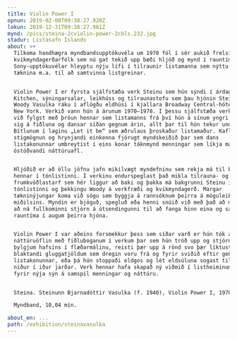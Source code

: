 ```yaml
---
title: Violin Power I
opnun: 2019-02-08T09:38:27.920Z
lokun: 2019-12-31T09:38:27.961Z
mynd: /pics/steina-2cviolin-power-2cbls.232.jpg
stadur: Listasafn Íslands
about: >+
  Tilkoma handhægra myndbandsupptökuvéla um 1970 fól í sér aukið frelsi fyrir
  kvikmyndagerðarfólk sem nú gat tekið upp bæði hljóð og mynd í rauntíma. Léttar
  Sony-upptökuvélar hleyptu nýju lífi í tilraunir listamanna sem nýttu sér
  tæknina m.a. til að samtvinna listgreinar.


  Violin Power I er fyrsta sjálfstæða verk Steinu sem hún sýndi í árdaga The
  Kitchen, sýningarsalar, leikhúss og tilraunastofu sem þau hjónin Steina og
  Woody Vasulka ráku í aflögðu eldhúsi í kjallara Broadway Central-hótelsins í
  New York. Verkið vann hún á árunum 1970–1978. Í þessu sjálfstæða verki getum
  við fylgst með þróun hennar sem listamanns frá því hún á sínum yngri árum æfir
  sig á fiðluna og dansar síðan gegnum árin, allt þar til hún tekur undir með
  Bítlunum í laginu „Let it be“ sem æðrulaus þroskaður listamaður. Kaflaskipt
  stigmögnun og hrynjandi einkenna fjörugt myndskeiðið þar sem dans
  listakonunnar umbreytist í eins konar táknmynd menningar sem líkja má við
  óstöðvandi náttúruafl.


  Hljóðið er að öllu jöfnu jafn mikilvægt myndefninu sem rekja má til bakgrunns
  hennar í tónlistinni. Í verkinu endurspeglast það mikla tilrauna- og
  frumkvöðlastarf sem hér liggur að baki og þakka má bakgrunni Steinu í
  tónlistinni og þekkingu Woody á verkfræði og kvikmyndagerð. Margar
  tækninýjungar koma við sögu sem byggja á rannsóknum þeirra á möguleikum
  miðilsins. Myndin er bjöguð, spegluð eða henni snúið við með það að markmiði
  að ná fullkominni stjórn á útsendingunni til að fanga hinn eina og sanna
  rauntíma í augum þeirra hjóna.


  Violin Power I var aðeins forsmekkur þess sem síðar varð er hún tók að hemja
  náttúruöflin með fiðluboganum í verkum þar sem hún tróð upp og stjórnaði
  bylgjum hafsins í flæðarmálinu, reisti þær upp á rönd svo þær líktust
  blaktandi gluggatjöldum sem dregin voru frá og fyrir sviðið eftir geðþótta
  listakonunnar, eða þá hún stoppaði eldgos og lét eldsúluna sogast til baka
  niður í iður jarðar. Verk hennar hafa skapað ný viðmið í listheiminum og opnað
  fyrir nýja sýn á samspil menningar og náttúru. 


  Steina. Steinunn Bjarnadóttir Vasulka (f. 1940), Violin Power I, 1970–1978

  Myndband, 10,04 mín.

about_en: ...
path: /exhibition/steinavasulka
---
```


